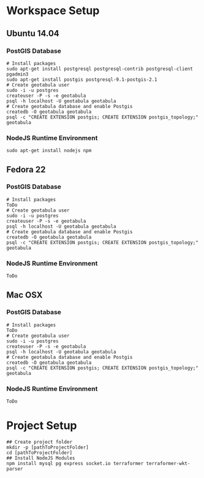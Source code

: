 # Workspace Setup
## Ubuntu 14.04
### PostGIS Database
```
# Install packages
sudo apt-get install postgresql postgresql-contrib postgresql-client pgadmin3
sudo apt-get install postgis postgresql-9.1-postgis-2.1
# Create geotabula user
sudo -i -u postgres
createuser -P -s -e geotabula
psql -h localhost -U geotabula geotabula
# Create geotabula database and enable Postgis
createdb -O geotabula geotabula
psql -c "CREATE EXTENSION postgis; CREATE EXTENSION postgis_topology;" geotabula
```
### NodeJS Runtime Environment
```
sudo apt-get install nodejs npm
```
## Fedora 22
### PostGIS Database
```
# Install packages
ToDo
# Create geotabula user
sudo -i -u postgres
createuser -P -s -e geotabula
psql -h localhost -U geotabula geotabula
# Create geotabula database and enable Postgis
createdb -O geotabula geotabula
psql -c "CREATE EXTENSION postgis; CREATE EXTENSION postgis_topology;" geotabula
```
### NodeJS Runtime Environment
```
ToDo
```
## Mac OSX
### PostGIS Database
```
# Install packages
ToDo
# Create geotabula user
sudo -i -u postgres
createuser -P -s -e geotabula
psql -h localhost -U geotabula geotabula
# Create geotabula database and enable Postgis
createdb -O geotabula geotabula
psql -c "CREATE EXTENSION postgis; CREATE EXTENSION postgis_topology;" geotabula
```
### NodeJS Runtime Environment
```
ToDo
```
# Project Setup
```
## Create project folder
mkdir -p [pathToProjectFolder]
cd [pathToProjectFolder]
## Install NodeJS Modules
npm install mysql pg express socket.io terraformer terraformer-wkt-parser
```
